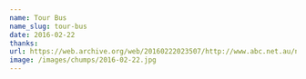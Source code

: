 ```yaml
---
name: Tour Bus
name_slug: tour-bus
date: 2016-02-22
thanks: 
url: https://web.archive.org/web/20160222023507/http://www.abc.net.au/news/2016-02-22/passengers-rescued-after-bus-crashes-into-melbourne-overpass/7188800
image: /images/chumps/2016-02-22.jpg
---
```


